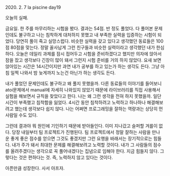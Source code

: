 2020\. 2. 7 la piscine day19

오늘의 실패.

금요일. 한 주를 마무리하는 시험을 봤다. 결과는 54점. 반 정도 풀었다. 다 풀어본 문제인데도 불구하고
나는 침착하게 대처하지 못했고 내 부족한 실력을 입증하는 시험이 되었다. 당연히 풀이 죽고 실망스럽다.
비슷한 실력을 갖고 있다고 생각했던 동료들은 100점 80점을 맞는다. 정말 꼴사납게 그런 친구들과 비슷한 실력이라고
생각했던 내가 한심하다. 오늘은 데일리 과제를 잠시 접어두고 시험을 준비하겠다고 했지만 의자에 앉아서 잠을 잤고
생각보다 긴장이 많이 돼서 그런지 시험 준비를 거의 하지 않았다. 요새 보면 앉아있는 시간은 14시간이지만
과연 내가 공부를 하고 있는가 하는 생각도 든다. 그냥 아침 일찍 나와서 밤 늦게까지 노는건 아닌가 하는 생각도 든다.

내가 풀었던 문제인데도 불구하고 왜 풀지 못했을까. 다른 동료들의 이야기를 들어보니 atoi문제에서 manual에
자세히 나와있지 않았기 때문에 라이브러리를 직접 사용해서 실험을 해보면서 규칙을 찾았다고 한다. 나는 왜 그런 생각을
전혀 하지 못했을까. 일단 시간이 부족했고 침착함을 잃었다. 4시간 동안 침착하려고 노력하고 하나하나 해결해보려고
했는데 생각보다 쉽지 않다. 나는 어쩌면 프로그래밍을 잘하는 역량과는 상당히 먼 사람일 수도 있다.

그런데 결과야 뭐 원인에 기인하기 때문에 받아들인다. 이미 지나갔고 슬퍼할 겨를이 없다. 당장 내일부터 팀 프로젝트가
진행된다. 팀 프로젝트에서 정말 잘하는 사람을 만나 운 좋게 좋은 점수를 얻으면 그것도 좋겠지만 그런 요행을 바래서는
장기적으로는 힘들다. 내가 주가 돼서 최대한 문제를 해결해보려고 노력할 것이다. 내가 그 사람들의 점수를 올려주겠다는
생각으로 꼭 풀어내겠다는 집념으로 임해야 한다. 지금 힘들지 않다. 그렇다는 것은 편하다는 것. 즉, 노력하지 않고 있다는 것이다.

아픈만큼 성장한다. 사서 아프자. 
